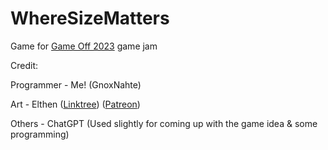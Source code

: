 # WhereSizeMatters
 Game for [Game Off 2023](https://itch.io/jam/game-off-2023) game jam

Credit:

Programmer - Me! (GnoxNahte)

Art - Elthen ([Linktree](https://linktr.ee/elthen)) ([Patreon](https://www.patreon.com/elthen/posts)) 

Others - ChatGPT (Used slightly for coming up with the game idea & some programming)
